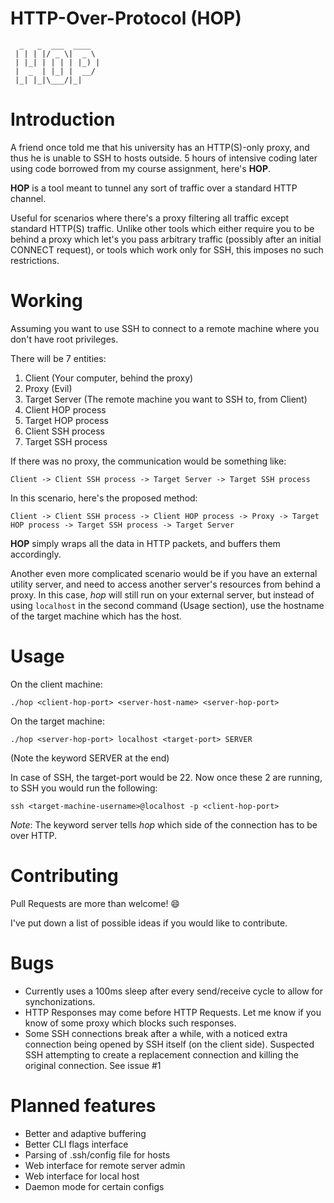 HTTP-Over-Protocol (HOP)
========================

```
  _   _  ___  ____  
 | | | |/ _ \|  _ \ 
 | |_| | | | | |_) |
 |  _  | |_| |  __/ 
 |_| |_|\___/|_|    
```

# Introduction
A friend once told me that his university has an HTTP(S)-only proxy, and thus he is unable to SSH to hosts outside. 5 hours of intensive coding later using code borrowed from my course assignment, here's **HOP**.

**HOP** is a tool meant to tunnel any sort of traffic over a standard HTTP channel.

Useful for scenarios where there's a proxy filtering all traffic except standard HTTP(S) traffic. Unlike other tools which either require you to be behind a proxy which let's you pass arbitrary traffic (possibly after an initial CONNECT request), or tools which work only for SSH, this imposes no such restrictions.

# Working
Assuming you want to use SSH to connect to a remote machine where you don't have root privileges.

There will be 7 entities:

1. Client (Your computer, behind the proxy)
2. Proxy (Evil)
3. Target Server (The remote machine you want to SSH to, from Client)
4. Client HOP process
5. Target HOP process
6. Client SSH process
7. Target SSH process

If there was no proxy, the communication would be something like:
```
Client -> Client SSH process -> Target Server -> Target SSH process
```

In this scenario, here's the proposed method:
```
Client -> Client SSH process -> Client HOP process -> Proxy -> Target HOP process -> Target SSH process -> Target Server
```

**HOP** simply wraps all the data in HTTP packets, and buffers them accordingly.

Another even more complicated scenario would be if you have an external utility server, and need to access another server's
resources from behind a proxy. In this case, *hop* will still run on your external server, but instead of using `localhost`
in the second command (Usage section), use the hostname of the target machine which has the host.

# Usage
On the client machine:
```
./hop <client-hop-port> <server-host-name> <server-hop-port>
```

On the target machine:
```
./hop <server-hop-port> localhost <target-port> SERVER
```
(Note the keyword SERVER at the end)

In case of SSH, the target-port would be 22.
Now once these 2 are running, to SSH you would run the following:

```
ssh <target-machine-username>@localhost -p <client-hop-port>
```

*Note*: The keyword server tells *hop* which side of the connection has to be over HTTP.

# Contributing
Pull Requests are more than welcome! :smile:

I've put down a list of possible ideas if you would like to contribute.

# Bugs
* Currently uses a 100ms sleep after every send/receive cycle to allow for synchonizations.
* HTTP Responses may come before HTTP Requests. Let me know if you know of some proxy which blocks such responses.
* Some SSH connections break after a while, with a noticed extra connection being opened by SSH itself (on the client side). Suspected SSH attempting to create a replacement connection and killing the original connection. See issue #1

# Planned features
* Better and adaptive buffering
* Better CLI flags interface
* Parsing of .ssh/config file for hosts
* Web interface for remote server admin
* Web interface for local host
* Daemon mode for certain configs
